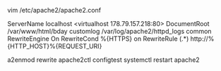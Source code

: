 vim /etc/apache2/apache2.conf

ServerName localhost
<virtualhost 178.79.157.218:80>
DocumentRoot /var/www/html/bday
customlog /var/log/apache2/httpd_logs common
RewriteEngine On
RewriteCond %{HTTPS} on
RewriteRule (.*) http://%{HTTP_HOST}%{REQUEST_URI}
</virtualhost>

a2enmod rewrite
apache2ctl configtest
systemctl restart apache2
